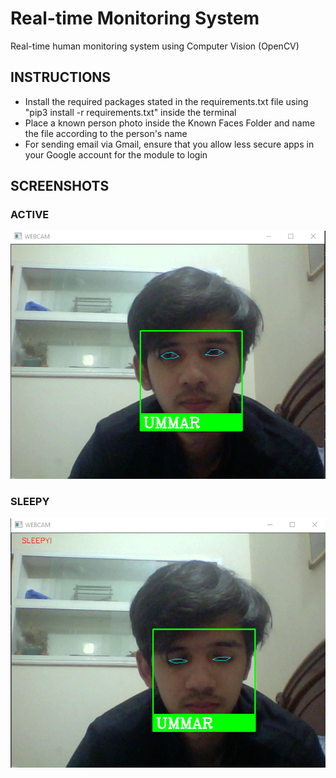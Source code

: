 # Real-time Monitoring System

Real-time human monitoring system using Computer Vision (OpenCV)

## INSTRUCTIONS

* Install the required packages stated in the requirements.txt file using "pip3 install -r requirements.txt" inside the terminal
* Place a known person photo inside the Known Faces Folder and name the file according to the person's name
* For sending email via Gmail, ensure that you allow less secure apps in your Google account for the module to login

## SCREENSHOTS

### ACTIVE
![Image of Active](https://raw.githubusercontent.com/ummarikram/MonitoringSystem/main/Active.PNG)

### SLEEPY
![Image of Sleepy](https://raw.githubusercontent.com/ummarikram/MonitoringSystem/main/Sleepy.PNG)
